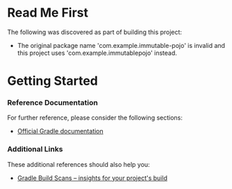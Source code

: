 # Read Me First
The following was discovered as part of building this project:

* The original package name 'com.example.immutable-pojo' is invalid and this project uses 'com.example.immutablepojo' instead.

# Getting Started

### Reference Documentation
For further reference, please consider the following sections:

* [Official Gradle documentation](https://docs.gradle.org)

### Additional Links
These additional references should also help you:

* [Gradle Build Scans – insights for your project's build](https://scans.gradle.com#gradle)

